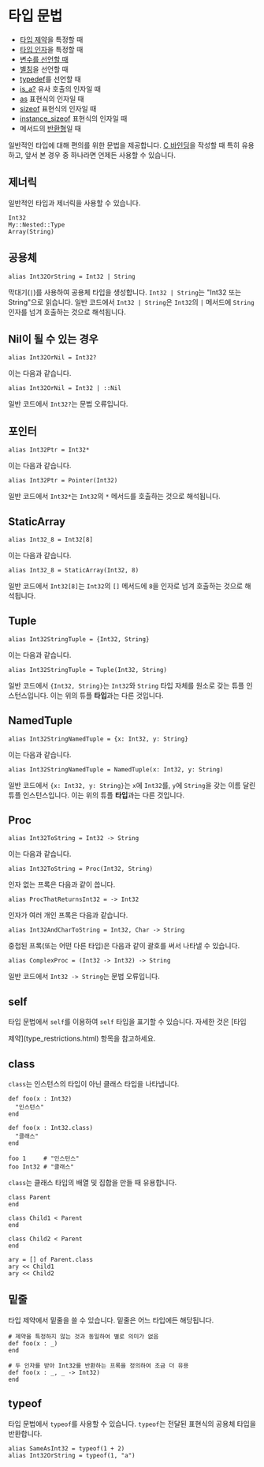 # 타입 문법

* [타입 제약](type_restrictions.html)을 특정할 때
* [타입 인자](generics.html)을 특정할 때
* [변수를 선언할 때](declare_var.html)
* [별칭](alias.html)을 선언할 때
* [typedef](c_bindings/type.html)를 선언할 때
* [is_a?](is_a.html) 유사 호출의 인자일 때
* [as](as.html) 표현식의 인자일 때
* [sizeof](sizeof.html) 표현식의 인자일 때
* [instance_sizeof](instance_sizeof.html) 표현식의 인자일 때
* 메서드의 [반환형](return_types.html)일 때

일반적인 타입에 대해 편의를 위한 문법을 제공합니다. [C 바인딩](c_bindings/index.html)을 작성할 때 특히 유용하고, 앞서 본 경우 중 하나라면 언제든 사용할 수 있습니다.

## 제너릭

일반적인 타입과 제너릭을 사용할 수 있습니다.

```crystal
Int32
My::Nested::Type
Array(String)
```

## 공용체

```crystal
alias Int32OrString = Int32 | String
```

막대기(`|`)를 사용하여 공용체 타입을 생성합니다. `Int32 | String`는 "Int32 또는 String"으로 읽습니다. 일반 코드에서 `Int32 | String`은 `Int32`의 `|` 메서드에 `String` 인자를 넘겨 호출하는 것으로 해석됩니다.

## Nil이 될 수 있는 경우

```crystal
alias Int32OrNil = Int32?
```

이는 다음과 같습니다.

```crystal
alias Int32OrNil = Int32 | ::Nil
```

일반 코드에서 `Int32?`는 문법 오류입니다.

## 포인터

```crystal
alias Int32Ptr = Int32*
```

이는 다음과 같습니다.

```crystal
alias Int32Ptr = Pointer(Int32)
```

일반 코드에서 `Int32*`는 `Int32`의 `*` 메서드를 호출하는 것으로 해석됩니다.

## StaticArray

```crystal
alias Int32_8 = Int32[8]
```

이는 다음과 같습니다.

```crystal
alias Int32_8 = StaticArray(Int32, 8)
```

일반 코드에서 `Int32[8]`는 `Int32`의 `[]` 메서드에 `8`을 인자로 넘겨 호출하는 것으로 해석됩니다.

## Tuple

```crystal
alias Int32StringTuple = {Int32, String}
```

이는 다음과 같습니다.

```crystal
alias Int32StringTuple = Tuple(Int32, String)
```

일반 코드에서 `{Int32, String}`는 `Int32`와 `String` 타입 자체를 원소로 갖는 튜플 인스턴스입니다. 이는 위의 튜플 **타입**과는 다른 것입니다.

## NamedTuple

```crystal
alias Int32StringNamedTuple = {x: Int32, y: String}
```

이는 다음과 같습니다.

```crystal
alias Int32StringNamedTuple = NamedTuple(x: Int32, y: String)
```

일반 코드에서 `{x: Int32, y: String}`는 `x`에 `Int32`를, `y`에 `String`을 갖는 이름 달린 튜플 인스턴스입니다. 이는 위의 튜플 **타입**과는 다른 것입니다.

## Proc

```crystal
alias Int32ToString = Int32 -> String
```

이는 다음과 같습니다.

```crystal
alias Int32ToString = Proc(Int32, String)
```

인자 없는 프록은 다음과 같이 씁니다.

```crystal
alias ProcThatReturnsInt32 = -> Int32
```

인자가 여러 개인 프록은 다음과 같습니다.

```crystal
alias Int32AndCharToString = Int32, Char -> String
```

중첩된 프록(또는 어떤 다른 타입)은 다음과 같이 괄호를 써서 나타낼 수 있습니다.

```crystal
alias ComplexProc = (Int32 -> Int32) -> String
```

일반 코드에서 `Int32 -> String`는 문법 오류입니다.

## self

타입 문법에서 `self`를 이용하여 `self` 타입을 표기할 수 있습니다. 자세한 것은 [타입 

제약](type_restrictions.html) 항목을 참고하세요.

## class

`class`는 인스턴스의 타입이 아닌 클래스 타입을 나타냅니다.

```crystal
def foo(x : Int32)
  "인스턴스"
end

def foo(x : Int32.class)
  "클래스"
end

foo 1     # "인스턴스"
foo Int32 # "클래스"
```

`class`는 클래스 타입의 배열 및 집합을 만들 때 유용합니다.

```crystal
class Parent
end

class Child1 < Parent
end

class Child2 < Parent
end

ary = [] of Parent.class
ary << Child1
ary << Child2
```

## 밑줄

타입 제약에서 밑줄을 쓸 수 있습니다. 밑줄은 어느 타입에든 해당됩니다.

```crystal
# 제약을 특정하지 않는 것과 동일하여 별로 의미가 없음
def foo(x : _)
end

# 두 인자를 받아 Int32를 반환하는 프록을 정의하여 조금 더 유용
def foo(x : _, _ -> Int32)
end
```

## typeof

타입 문법에서 `typeof`를 사용할 수 있습니다. `typeof`는 전달된 표현식의 공용체 타입을 반환합니다.

```crystal
alias SameAsInt32 = typeof(1 + 2)
alias Int32OrString = typeof(1, "a")
```
